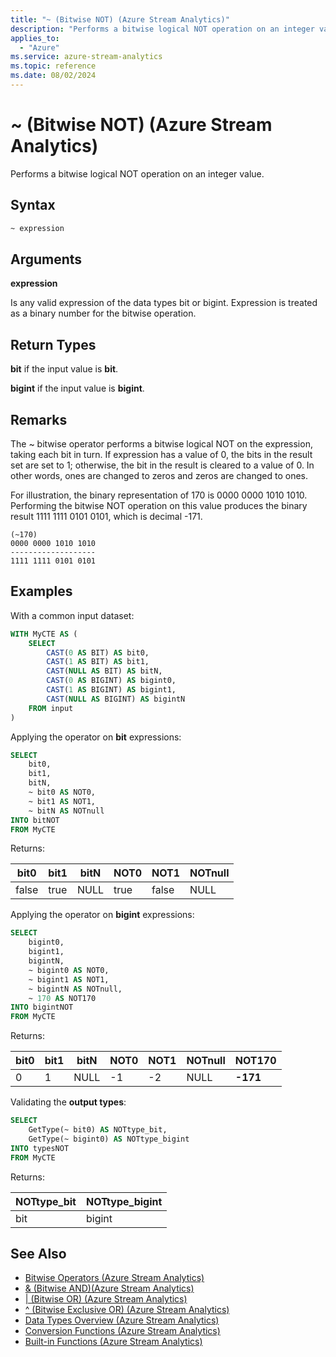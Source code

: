 ```yaml
---
title: "~ (Bitwise NOT) (Azure Stream Analytics)"
description: "Performs a bitwise logical NOT operation on an integer value."
applies_to:
  - "Azure"
ms.service: azure-stream-analytics
ms.topic: reference
ms.date: 08/02/2024
---
```


# ~ (Bitwise NOT) (Azure Stream Analytics)

Performs a bitwise logical NOT operation on an integer value.

## Syntax

```SQL
~ expression
```

## Arguments

**expression**

Is any valid expression of the data types bit or bigint. Expression is treated as a binary number for the bitwise operation.

## Return Types

**bit** if the input value is **bit**.

**bigint** if the input value is **bigint**.

## Remarks

The ~ bitwise operator performs a bitwise logical NOT on the expression, taking each bit in turn. If expression has a value of 0, the bits in the result set are set to 1; otherwise, the bit in the result is cleared to a value of 0. In other words, ones are changed to zeros and zeros are changed to ones.

For illustration, the binary representation of 170 is 0000 0000 1010 1010. Performing the bitwise NOT operation on this value produces the binary result 1111 1111 0101 0101, which is decimal -171.

```
(~170)
0000 0000 1010 1010
-------------------
1111 1111 0101 0101
```

## Examples

With a common input dataset:

```SQL
WITH MyCTE AS (
	SELECT
		CAST(0 AS BIT) AS bit0,
		CAST(1 AS BIT) AS bit1,
		CAST(NULL AS BIT) AS bitN,
		CAST(0 AS BIGINT) AS bigint0,
		CAST(1 AS BIGINT) AS bigint1,
		CAST(NULL AS BIGINT) AS bigintN
	FROM input
)
```

Applying the operator on **bit** expressions:

```SQL
SELECT
	bit0,
	bit1,
	bitN,
	~ bit0 AS NOT0,
	~ bit1 AS NOT1,
	~ bitN AS NOTnull
INTO bitNOT
FROM MyCTE
```

Returns:

|bit0|bit1|bitN|NOT0|NOT1|NOTnull|
|-|-|-|-|-|-|
|false|true|NULL|true|false|NULL|

Applying the operator on **bigint** expressions:

```SQL
SELECT
	bigint0,
	bigint1,
	bigintN,
	~ bigint0 AS NOT0,
	~ bigint1 AS NOT1,
	~ bigintN AS NOTnull,
	~ 170 AS NOT170
INTO bigintNOT
FROM MyCTE
```

Returns:

|bit0|bit1|bitN|NOT0|NOT1|NOTnull|NOT170|
|-|-|-|-|-|-|-|
|0|1|NULL|-1|-2|NULL|**-171**|

Validating the **output types**:

```SQL
SELECT
	GetType(~ bit0) AS NOTtype_bit,
	GetType(~ bigint0) AS NOTtype_bigint
INTO typesNOT
FROM MyCTE
```

Returns:

|NOTtype_bit|NOTtype_bigint|
|-|-|
|bit|bigint|

## See Also

- [Bitwise Operators &#40;Azure Stream Analytics&#41;](bitwise-operators-azure-stream-analytics.md)
- [& (Bitwise AND)&#40;Azure Stream Analytics&#41;](bitwise-and-azure-stream-analytics.md)
- [| (Bitwise OR) &#40;Azure Stream Analytics&#41;](bitwise-or-azure-stream-analytics.md)
- [^ (Bitwise Exclusive OR) &#40;Azure Stream Analytics&#41;](bitwise-xor-azure-stream-analytics.md)
- [Data Types Overview &#40;Azure Stream Analytics&#41;](data-types-azure-stream-analytics.md)
- [Conversion Functions &#40;Azure Stream Analytics&#41;](conversion-functions-azure-stream-analytics.md)
- [Built-in Functions &#40;Azure Stream Analytics&#41;](built-in-functions-azure-stream-analytics.md)